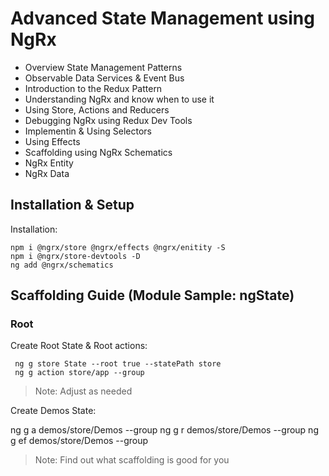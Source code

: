# Advanced State Management using NgRx

- Overview State Management Patterns
- Observable Data Services & Event Bus
- Introduction to the Redux Pattern
- Understanding NgRx and know when to use it
- Using Store, Actions and Reducers
- Debugging NgRx using Redux Dev Tools
- Implementin & Using Selectors
- Using Effects
- Scaffolding using NgRx Schematics
- NgRx Entity
- NgRx Data

## Installation & Setup

Installation:

```
npm i @ngrx/store @ngrx/effects @ngrx/enitity -S
npm i @ngrx/store-devtools -D
ng add @ngrx/schematics
```

## Scaffolding Guide (Module Sample: ngState)

### Root

Create Root State & Root actions:

```
 ng g store State --root true --statePath store
 ng g action store/app --group
```

> Note: Adjust as needed

Create Demos State:

ng g a demos/store/Demos --group
ng g r demos/store/Demos --group
ng g ef demos/store/Demos --group

> Note: Find out what scaffolding is good for you

